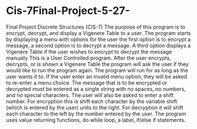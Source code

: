 # Cis-7Final-Project-5-27-
Final Project Discrete Structures (CIS-7)
The purpose of this program is to encrypt, decrypt,
and display a Vigenere Table to a user. The program
starts by displaying a menu with options for the user
the first option is to encrypt a message, a second option
is to decrypt a message. A third option displays a Vigenere Table
if the user wishes to encrypt to decrypt the message manually
This is a User Controlled program. After the user encrypts,
decrypts, or is shown a Vigenere Table the program will ask 
the user if they would like to run the program again.
The program will run for as long as the user wants it to.
If the user enter an invalid menu option, they will be asked
to re-enter a menu choice. The message that is to be 
encrypted or decrypted must be entered as a single string
with no spaces, no numbers, and no special characters.
The user will also be asked to enter a shift number.
For encryption this is shift each character by the 
variable shift (which is entered by the user) units
to the right. For decryption it will shift each character
to the left by the number entered by the user. The program 
uses value returning functions, do while loop, a label, if/else if statements.
